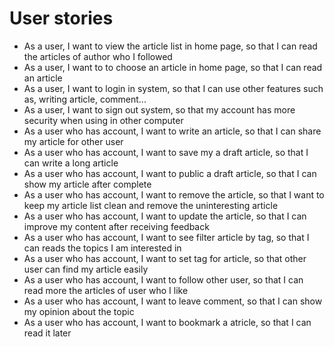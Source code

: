 # User stories

* As a user, I want to view the article list in home page, so that I can read the articles of author who I followed
* As a user, I want to to choose an article in home page, so that I can read an article
* As a user, I want to login in system, so that I can use other features such as, writing article, comment...
* As a user, I want to sign out system, so that my account has more security when using in other computer 
* As a user who has account, I want to write an article, so that I can share my article for other user
* As a user who has account, I want to save my a draft article, so that I can write a long article
* As a user who has account, I want to public a draft article, so that I can show my article after complete
* As a user who has account, I want to remove the article, so that I want to keep my article list clean and remove the uninteresting article
* As a user who has account, I want to update the article, so that I can improve my content after receiving feedback
* As a user who has account, I want to see filter article by tag, so that I can reads the topics I am interested in
* As a user who has account, I want to set tag for article, so that other user can find my article easily
* As a user who has account, I want to follow other user, so that I can read more the articles of user who I like
* As a user who has account, I want to leave comment, so that I can show my opinion about the topic
* As a user who has account, I want to bookmark a atricle, so that I can read it later
